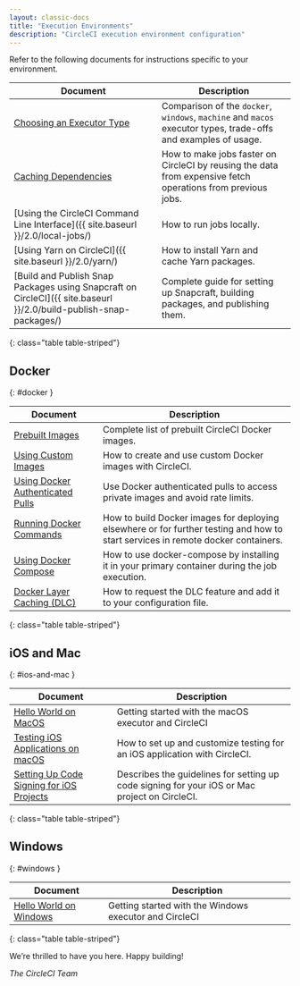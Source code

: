 ```yaml
---
layout: classic-docs
title: "Execution Environments"
description: "CircleCI execution environment configuration"
---
```



Refer to the following documents for instructions specific to your environment.

| Document                                                                                                           | Description                                                                                                    |
| ------------------------------------------------------------------------------------------------------------------ | -------------------------------------------------------------------------------------------------------------- |
| <a href="{{ site.baseurl }}/2.0/executor-types/">Choosing an Executor Type</a>                                                                                          | Comparison of the `docker`, `windows`, `machine` and `macos` executor types, trade-offs and examples of usage. |
| <a href="{{ site.baseurl }}/2.0/caching/">Caching Dependencies</a>                                                                                          | How to make jobs faster on CircleCI by reusing the data from expensive fetch operations from previous jobs.    |
| [Using the CircleCI Command Line Interface]({{ site.baseurl }}/2.0/local-jobs/)                                    | How to run jobs locally.                                                                                       |
| [Using Yarn on CircleCI]({{ site.baseurl }}/2.0/yarn/)                                                             | How to install Yarn and cache Yarn packages.                                                                   |
| [Build and Publish Snap Packages using Snapcraft on CircleCI]({{ site.baseurl }}/2.0/build-publish-snap-packages/) | Complete guide for setting up Snapcraft, building packages, and publishing them.                               |
{: class="table table-striped"}

## Docker
{: #docker }

| Document                  | Description                                                                                                                      |
| ------------------------- | -------------------------------------------------------------------------------------------------------------------------------- |
| <a href="{{ site.baseurl }}/2.0/circleci-images/">Prebuilt Images</a> | Complete list of prebuilt CircleCI Docker images.                                                                                |
| <a href="{{ site.baseurl }}/2.0/custom-images/">Using Custom Images</a> | How to create and use custom Docker images with CircleCI.                                                                        |
| <a href="{{ site.baseurl }}/2.0/private-images/">Using Docker Authenticated Pulls</a> | Use Docker authenticated pulls to access private images and avoid rate limits.                                                   |
| <a href="{{ site.baseurl }}/2.0/building-docker-images/">Running Docker Commands</a> | How to build Docker images for deploying elsewhere or for further testing and how to start services in remote docker containers. |
| <a href="{{ site.baseurl }}/2.0/docker-compose/">Using Docker Compose</a> | How to use docker-compose by installing it in your primary container during the job execution.                                   |
| <a href="{{ site.baseurl }}/2.0/docker-layer-caching/">Docker Layer Caching (DLC)</a> | How to request the DLC feature and add it to your configuration file.                                                            |
{: class="table table-striped"}

## iOS and Mac
{: #ios-and-mac }

| Document                   | Description                                                                                   |
| -------------------------- | --------------------------------------------------------------------------------------------- |
| <a href="{{ site.baseurl }}/2.0/hello-world-macos/">Hello World on MacOS</a>  | Getting started with the macOS executor and CircleCI                                          |
| <a href="{{ site.baseurl }}/2.0/testing-ios/">Testing iOS Applications on macOS</a>  | How to set up and customize testing for an iOS application with CircleCI.                     |
| <a href="{{ site.baseurl }}/2.0/ios-codesigning/">Setting Up Code Signing for iOS Projects</a> | Describes the guidelines for setting up code signing for your iOS or Mac project on CircleCI. |
{: class="table table-striped"}


## Windows
{: #windows }

| Document                   | Description                                            |
| -------------------------- | ------------------------------------------------------ |
| <a href="{{ site.baseurl }}/2.0/hello-world-windows/">Hello World on Windows</a> | Getting started with the Windows executor and CircleCI |
{: class="table table-striped"}

We’re thrilled to have you here. Happy building!

_The CircleCI Team_
